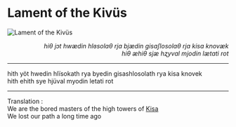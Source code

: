 
# Lament of the Kivüs

![Lament of the Kivüs](./Lament%20of%20the%20Kivüs.png)

<div align="right"><i>hiθ jɔt hwædin hlɞsolaθ rja bjædin gisaʃlosolaθ rja kisa knovæk</i></div>  
<div align="right"><i>hiθ æhiθ sjæ hʐyval mjodin lætati rot</i></div>  

---

hith yöt hwedin hlïsokath rya byedin gisashlosolath rya kisa knovek  
hith ehith sye hjüval myodin letati rot  

---

Translation :  
We are the bored masters of the high towers of [Kisa](../Kivümi%20Language/Kivümi%20Dictionary/Kisa.md)  
We lost our path a long time ago  